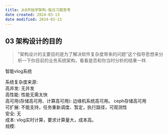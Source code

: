 ```yaml
---
title: 从0开始学架构-每日习题思考
date created: 2024-03-13
date modified: 2024-03-13
---
```


## 03 架构设计的目的

> "架构设计的主要目的是为了解决软件复杂度带来的问题”这个指导思想来分析一下你目前的业务系统架构，看看是否和你当时分析的结果一样.

智能vlog系统

系统复杂度来源:  
高并发: 无并发  
高性能: 性能无需太快  
高可用(存储高可用、计算高可用): 边缘机系统高可用。 ceph存储高可用  
可扩展: 不能支持，任务重新调度、暂定，执行路径，可观测性  
安全: 无  
成本: vlog实时计算，要求计算量大，成本高。  
规模:
